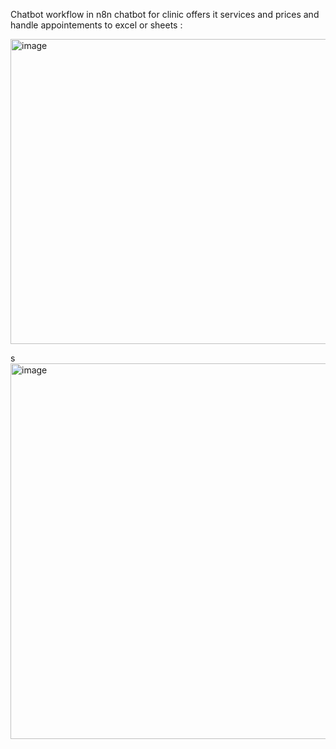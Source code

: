 Chatbot workflow in n8n 
chatbot for clinic offers it services and prices and handle appointements to excel or sheets :

<img width="1433" height="488" alt="image" src="https://github.com/user-attachments/assets/2cda59d1-ce04-4e03-858c-ee875eadb89e" />

s<img width="1608" height="601" alt="image" src="https://github.com/user-attachments/assets/cb012e2e-425c-4cdc-9bf8-91e7b3be77d8" />
